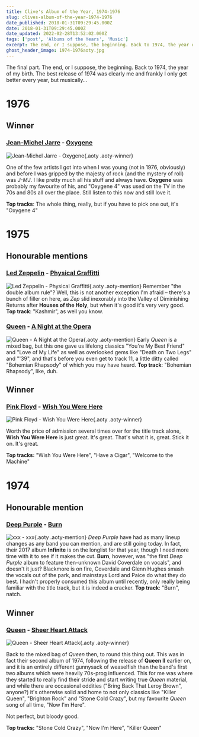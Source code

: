 ```yaml
---
title: Clive's Album of the Year, 1974-1976
slug: clives-album-of-the-year-1974-1976
date_published: 2018-01-31T09:29:45.000Z
date: 2018-01-31T09:29:45.000Z
date_updated: 2022-02-28T13:52:02.000Z
tags: ['post', 'Albums of the Years', 'Music']
excerpt: The end, or I suppose, the beginning. Back to 1974, the year of my birth.
ghost_header_image: 1974-1976aoty.jpg
---
```


The final part. The end, or I suppose, the beginning. Back to 1974, the year of my birth. The best release of 1974 was clearly me and frankly I only get better every year, but musically…

# 1976

## Winner

### [Jean-Michel Jarre](https://jeanmicheljarre.com/) - [Oxygene](https://www.amazon.co.uk/Oxyg%C3%A8ne-Jean-Michel-Jarre/dp/B013J553W2/)

![Jean-Michel Jarre - Oxygene](/public/images/2018/01/Oxygene_album_cover-300.jpg){.aoty .aoty-winner}

One of the few artists I got into when I was young (not in 1976, obviously) and before I was gripped by the majesty of rock (and the mystery of roll) was *J-MJ*. I like pretty much all his stuff and always have. **Oxygene** was probably my favourite of his, and "Oxygene 4" was used on the TV in the 70s and 80s all over the place. Still listen to this now and still love it.

**Top tracks**: The whole thing, really, but if you have to pick one out, it's "Oxygene 4"

# 1975

## Honourable mentions

### [Led Zeppelin](https://www.ledzeppelin.com/) - [Physical Graffitti](https://www.amazon.co.uk/Physical-Graffiti-Led-Zeppelin/dp/B00RUT3D5S/)

![Led Zeppelin - Physical Graffitti](/public/images/2025/02/lz-pg.jpg){.aoty .aoty-mention} Remember "the double album rule"? Well, this is not another exception I'm afraid – there's a bunch of filler on here, as *Zep* slid inexorably into the Valley of Diminishing Returns after **Houses of the Holy**, but when it's good it's very very good. **Top track**: "Kashmir", as well you know.

### [Queen](http://www.queenonline.com/) - [A Night at the Opera](https://www.amazon.co.uk/Night-At-Opera-2011-Remaster/dp/B004M17ITY/)

![Queen - A Night at the Opera](/public/images/2025/02/opera.jpg){.aoty .aoty-mention} Early *Queen* is a mixed bag, but this one gave us lifelong classics "You're My Best Friend" and "Love of My Life" as well as overlooked gems like "Death on Two Legs" and "'39", and that's before you even get to track 11, a little ditty called "Bohemian Rhapsody" of which you may have heard. **Top track**: "Bohemian Rhapsody", like, duh.

## Winner

### [Pink Floyd](http://www.pinkfloyd.com/) - [Wish You Were Here](https://www.amazon.co.uk/Wall-2011-Remastered-Version/dp/B005NNYL54/)

![Pink Floyd - Wish You Were Here](/public/images/2018/01/pw-wish-300.jpg){.aoty .aoty-winner}

Worth the price of admission several times over for the title track alone, **Wish You Were Here** is just great. It's great. That's what it is, great. Stick it on. It's great.

**Top tracks:** "Wish You Were Here", "Have a Cigar", "Welcome to the Machine"

# 1974

## Honourable mention

### [Deep Purple](http://www.deeppurple.com/) - [Burn](https://www.amazon.co.uk/Burn-Deep-Purple/dp/B0007ZEO4G/)

![xxx - xxx](/public/images/2025/02/burn.jpg){.aoty .aoty-mention} *Deep Purple* have had as many lineup changes as any band you can mention, and are still going today. In fact, their 2017 album **Infinite** is on the longlist for that year, though I need more time with it to see if it makes the cut. **Burn**, however, was "the first *Deep Purple* album to feature then-unknown David Coverdale on vocals", and doesn't it just? Blackmore is on fire, Coverdale and Glenn Hughes smash the vocals out of the park, and mainstays Lord and Paice do what they do best. I hadn't properly consumed this album until recently, only really being familiar with the title track, but it is indeed a cracker. **Top track**: "Burn", natch.

## Winner

### [Queen](http://www.queenonline.com/) - [Sheer Heart Attack](https://www.amazon.co.uk/Sheer-Heart-Attack-2011-Remaster/dp/B004M17ITE/)

![Queen - Sheer Heart Attack](/public/images/2018/01/qu-heart-300.jpg){.aoty .aoty-winner}

Back to the mixed bag of *Queen* then, to round this thing out. This was in fact their second album of 1974, following the release of **Queen II** earlier on, and it is an entirely different gunnysack of weaselfish than the band's first two albums which were heavily 70s-prog influenced. This for me was where they started to really find their stride and start writing true *Queen* material, and while there are occasional oddities ("Bring Back That Leroy Brown", anyone?) it's otherwise solid and home to not only classics like "Killer Queen", "Brighton Rock" and "Stone Cold Crazy", but my favourite *Queen* song of all time, "Now I'm Here".

Not perfect, but bloody good.

**Top tracks:** "Stone Cold Crazy", "Now I'm Here", "Killer Queen"
